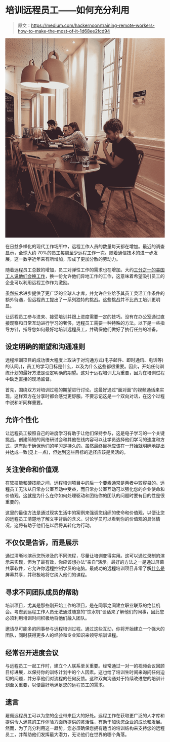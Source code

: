 # 培训远程员工——如何充分利用

> 原文：<https://medium.com/hackernoon/training-remote-workers-how-to-make-the-most-of-it-1d68ee2fcd94>

![](img/155e6fe5cc3fba28a0a0dd50b867a045.png)

在日益多样化的现代工作场所中，远程工作人员的数量每天都在增加。最近的调查显示，全球大约 70%的员工每周至少远程工作一次。随着通信技术的进一步发展，这一数字近年来有所增加，形成了更加分散的劳动力。

随着远程员工总数的增加，员工对弹性工作的需求也在增加。大约[三分之一的美国工人说他们会换工作](https://www.gallup.com/workplace/236141/best-employee-perks-questions-ask-first.aspx?utm_source=link_wwwv9&utm_campaign=item_236222&utm_medium=copy)，换一份允许他们异地工作的工作，这意味着希望吸引员工的企业可以利用远程工作作为激励。

虽然技术进步提供了更广泛的全球人才库，并允许企业给予其员工灵活工作条件的额外待遇，但远程员工提出了一系列独特的挑战。这些挑战并不比员工培训更明显。

让远程员工参与进来、接受培训并跟上进度需要一定的技巧。没有在办公室通过直接观察和日常互动进行学习的奢侈，远程员工需要一种特殊的方法。以下是一些指导方针，指导您如何最好地培训远程员工，并确保他们做好了执行任务的准备。

## 设定明确的期望和沟通准则

远程培训项目的成功很大程度上取决于对沟通方式(电子邮件、即时通讯、电话等)的认同。)，员工的学习目标是什么，以及为什么这些都很重要。因此，开始任何训练计划的最好方法是设定明确的期望。这对于远程培训尤为重要，因为在培训过程中缺乏直接的现场监督。

首先，围绕双方对培训过程的期望进行讨论。这最好通过“面对面”的视频通话来实现，这样双方在分享时都会感觉更舒服。不要忘记这是一个双向对话，在这个过程中说和听同样重要。

## **允许个性化**

让远程员工按照自己的进度学习有助于让他们保持参与，这是电子学习的一个关键挑战。创建简短的网络研讨会和其他在线内容可以让学员选择他们学习的速度和方式，这有助于确保他们的学习是持久的。虽然最终目标应该在一开始就明确地提出并达成一致(见上一点)，但达到这些目标的途径应该是灵活的。

## **关注使命和价值观**

在软技能和硬技能之间，远程培训项目中的后一个要素通常是两者中较容易的。远程员工无法从日常办公室互动中受益，而日常办公室互动可以强化您的企业使命和价值观。这就是为什么在你如何处理驱动和团结你的团队的问题时要有目的性是很重要的。

这里的最佳方法是通过现实生活中的案例来强调您组织的使命和价值观，以便让您的远程员工清楚地了解文字背后的含义。讨论学员可以看到你的价值观的具体情况，这将有助于他们在以后将其转化为行动。

## **不仅仅是告诉，而是展示**

通过清晰地演示您所涉及的不同流程，尽量让培训变得实用。这可以通过录制的演示来实现，但为了最有效，你应该想办法“亲自”演示。最好的方法之一是通过屏幕共享软件，它允许你远程控制学员的电脑。最成功的远程培训项目非常了解[什么是](https://www.brosix.com/blog/screen-sharing-work/)屏幕共享，并积极地将它纳入他们的课程。

## **寻求不同团队成员的帮助**

培训项目，尤其是那些刚开始工作的项目，是在同事之间建立职业联系的绝佳机会。考虑到远程工作人员无法通过随意的“饮水机”谈话来了解他们的同事，因此您必须利用培训时间积极地将他们融入团队。

邀请尽可能多的同事参与远程培训过程。通过这些互动，你将开始建立一个强大的团队，同时获得更多人的经验和专业知识来领导培训课程。

## **经常召开进度会议**

与远程员工一起工作时，建立个人联系至关重要。经常通过一对一的视频会议回顾目标进展，以保持你的训练计划中的个人因素。这也给了培训生时间来询问任何迫切的问题，并分享他们对流程的任何反馈。这种双向沟通对于持续改进您的培训计划至关重要，以便最好地满足您的远程员工的需求。

## **遗言**

雇佣远程员工可以为您的企业带来巨大的好处。远程工作在获取更广泛的人才库和提供令人满意的工作体验方面所提供的灵活性，有助于加快您企业的成长和发展。然而，为了充分利用这一趋势，您必须确保您拥有适当的培训结构来支持您的远程员工，并帮助他们发挥最大潜力，无论他们在世界的哪个角落。